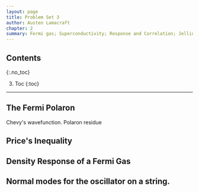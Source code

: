 ```yaml
---
layout: page
title: Problem Set 3
author: Austen Lamacraft
chapter: 2
summary: Fermi gas; Superconductivity; Response and Correlation; Jellium.
---
```


## Contents
{:.no_toc}

3. Toc
{:toc}

---

## The Fermi Polaron

Chevy's wavefunction. Polaron residue

## Price's Inequality

## Density Response of a Fermi Gas

## Normal modes for the oscillator on a string.
